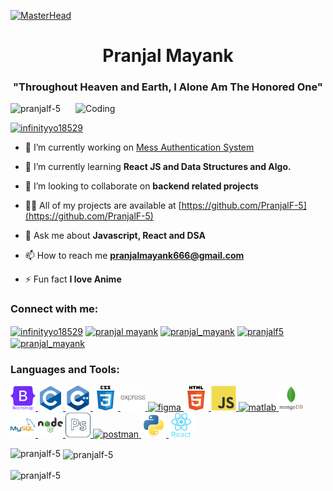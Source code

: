 [![MasterHead]( https://i.pinimg.com/originals/41/fe/86/41fe86db04e5fc00c896d92bddfe99e1.jpg)](https://www.behance.net/infinityyou)

<h1 align="center">Pranjal Mayank</h1>
<h3 align="center">"Throughout Heaven and Earth, I Alone Am The Honored One"</h3>
<img align="right" alt="Coding" width="400" src="https://ih1.redbubble.net/image.5151900759.5770/flat,750x,075,f-pad,750x1000,f8f8f8.jpg">


<p align="left"> <img src="https://komarev.com/ghpvc/?username=pranjalf-5&label=Profile%20views&color=0e75b6&style=flat" alt="pranjalf-5" /> </p>

<p align="left"> <a href="https://twitter.com/infinityyo18529" target="blank"><img src="https://img.shields.io/twitter/follow/infinityyo18529?logo=twitter&style=for-the-badge" alt="infinityyo18529" /></a> </p>

- 🔭 I’m currently working on [Mess Authentication System](https://github.com/PranjalF-5/Meal-Authentication)

- 🌱 I’m currently learning **React JS and Data Structures and Algo.**

- 👯 I’m looking to collaborate on **backend related projects**

- 👨‍💻 All of my projects are available at [https://github.com/PranjalF-5](https://github.com/PranjalF-5)

- 💬 Ask me about **Javascript, React and DSA**

- 📫 How to reach me **pranjalmayank666@gmail.com**

- ⚡ Fun fact **I love Anime**

<h3 align="left">Connect with me:</h3>
<p align="left">
<a href="https://twitter.com/infinityyo18529" target="blank"><img align="center" src="https://raw.githubusercontent.com/rahuldkjain/github-profile-readme-generator/master/src/images/icons/Social/twitter.svg" alt="infinityyo18529" height="30" width="40" /></a>
<a href="https://linkedin.com/in/pranjal mayank" target="blank"><img align="center" src="https://raw.githubusercontent.com/rahuldkjain/github-profile-readme-generator/master/src/images/icons/Social/linked-in-alt.svg" alt="pranjal mayank" height="30" width="40" /></a>
<a href="https://instagram.com/pranjal_mayank" target="blank"><img align="center" src="https://raw.githubusercontent.com/rahuldkjain/github-profile-readme-generator/master/src/images/icons/Social/instagram.svg" alt="pranjal_mayank" height="30" width="40" /></a>
<a href="https://www.codechef.com/users/pranjalf5" target="blank"><img align="center" src="https://cdn.jsdelivr.net/npm/simple-icons@3.1.0/icons/codechef.svg" alt="pranjalf5" height="30" width="40" /></a>
<a href="https://www.leetcode.com/pranjal_mayank" target="blank"><img align="center" src="https://raw.githubusercontent.com/rahuldkjain/github-profile-readme-generator/master/src/images/icons/Social/leet-code.svg" alt="pranjal_mayank" height="30" width="40" /></a>
</p>

<h3 align="left">Languages and Tools:</h3>
<p align="left"> <a href="https://getbootstrap.com" target="_blank" rel="noreferrer"> <img src="https://raw.githubusercontent.com/devicons/devicon/master/icons/bootstrap/bootstrap-plain-wordmark.svg" alt="bootstrap" width="40" height="40"/> </a> <a href="https://www.cprogramming.com/" target="_blank" rel="noreferrer"> <img src="https://raw.githubusercontent.com/devicons/devicon/master/icons/c/c-original.svg" alt="c" width="40" height="40"/> </a> <a href="https://www.w3schools.com/cpp/" target="_blank" rel="noreferrer"> <img src="https://raw.githubusercontent.com/devicons/devicon/master/icons/cplusplus/cplusplus-original.svg" alt="cplusplus" width="40" height="40"/> </a> <a href="https://www.w3schools.com/css/" target="_blank" rel="noreferrer"> <img src="https://raw.githubusercontent.com/devicons/devicon/master/icons/css3/css3-original-wordmark.svg" alt="css3" width="40" height="40"/> </a> <a href="https://expressjs.com" target="_blank" rel="noreferrer"> <img src="https://raw.githubusercontent.com/devicons/devicon/master/icons/express/express-original-wordmark.svg" alt="express" width="40" height="40"/> </a> <a href="https://www.figma.com/" target="_blank" rel="noreferrer"> <img src="https://www.vectorlogo.zone/logos/figma/figma-icon.svg" alt="figma" width="40" height="40"/> </a> <a href="https://www.w3.org/html/" target="_blank" rel="noreferrer"> <img src="https://raw.githubusercontent.com/devicons/devicon/master/icons/html5/html5-original-wordmark.svg" alt="html5" width="40" height="40"/> </a> <a href="https://developer.mozilla.org/en-US/docs/Web/JavaScript" target="_blank" rel="noreferrer"> <img src="https://raw.githubusercontent.com/devicons/devicon/master/icons/javascript/javascript-original.svg" alt="javascript" width="40" height="40"/> </a> <a href="https://www.mathworks.com/" target="_blank" rel="noreferrer"> <img src="https://upload.wikimedia.org/wikipedia/commons/2/21/Matlab_Logo.png" alt="matlab" width="40" height="40"/> </a> <a href="https://www.mongodb.com/" target="_blank" rel="noreferrer"> <img src="https://raw.githubusercontent.com/devicons/devicon/master/icons/mongodb/mongodb-original-wordmark.svg" alt="mongodb" width="40" height="40"/> </a> <a href="https://www.mysql.com/" target="_blank" rel="noreferrer"> <img src="https://raw.githubusercontent.com/devicons/devicon/master/icons/mysql/mysql-original-wordmark.svg" alt="mysql" width="40" height="40"/> </a> <a href="https://nodejs.org" target="_blank" rel="noreferrer"> <img src="https://raw.githubusercontent.com/devicons/devicon/master/icons/nodejs/nodejs-original-wordmark.svg" alt="nodejs" width="40" height="40"/> </a> <a href="https://www.photoshop.com/en" target="_blank" rel="noreferrer"> <img src="https://raw.githubusercontent.com/devicons/devicon/master/icons/photoshop/photoshop-line.svg" alt="photoshop" width="40" height="40"/> </a> <a href="https://postman.com" target="_blank" rel="noreferrer"> <img src="https://www.vectorlogo.zone/logos/getpostman/getpostman-icon.svg" alt="postman" width="40" height="40"/> </a> <a href="https://www.python.org" target="_blank" rel="noreferrer"> <img src="https://raw.githubusercontent.com/devicons/devicon/master/icons/python/python-original.svg" alt="python" width="40" height="40"/> </a> <a href="https://reactjs.org/" target="_blank" rel="noreferrer"> <img src="https://raw.githubusercontent.com/devicons/devicon/master/icons/react/react-original-wordmark.svg" alt="react" width="40" height="40"/> </a> </p>

<p><img align="left" src="https://github-readme-stats.vercel.app/api/top-langs?username=pranjalf-5&show_icons=true&locale=en&layout=compact" alt="pranjalf-5" /></p>

<p>&nbsp;<img align="center" src="https://github-readme-stats.vercel.app/api?username=pranjalf-5&show_icons=true&locale=en" alt="pranjalf-5" /></p>

<p><img align="center" src="https://github-readme-streak-stats.herokuapp.com/?user=pranjalf-5&" alt="pranjalf-5" /></p>
